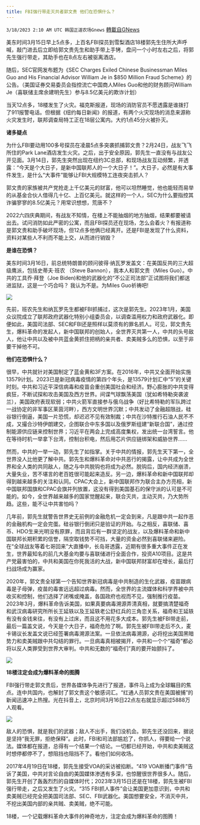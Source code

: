 ```yaml
---
title: FBI强行带走灭共者郭文贵 他们在恐惧什么？
---
```

`3/18/2023 2:10 AM UTC 韩国正道农场Gnews` [轉載自GNews](https://gnews.org/articles/1024197)

美东时间3月15日早上5点多，上百名FBI探员到雪梨酒店18楼郭先生住所大声呼喊，敲门进去后立即给郭文贵先生和助手带上手铐，盘问一个小时左右之后，将郭先生强行带走，其助手也在8点左右被驱离酒店。

随后，SEC官网发布题为《SEC Charges Exiled Chinese Businessman Miles Guo and His Financial Advisor William Je in $850 Million Fraud Scheme》的公告。（美国证券交易委员会指控流亡中国商人Miles Guo和他的财务顾问William Je（喜联储主席余建明先生）参与8.5亿美元的欺诈计划）

当天12点多，18楼发生了火灾。福克斯报道，现场的消防官员不愿透露是谁拨打了911报警电话。但根据《纽约每日新闻》的报道，有两个火灾现场的消息来源称火灾发生时，联邦调查局特工正在18层公寓内。大约1点45分火被扑灭。

**诸多疑点**

为什么FBI要动用100多号探员在凌晨5点多突袭抓捕郭文贵？2月24日，战友飞飞所住的Park Lane酒店发生火灾。之后，出于安全原因，郭先生一直没有与战友公开见面。3月14日，郭先生突然出现在纽约3C总部，和现场战友互动频繁，并透露：“今天是个大日子，是新中国联邦人的一个大日子！”。大日子，必然是有大事件发生，是什么“大事件”能够让FBI大规模特工连夜突击抓人？

郭文贵的家族被共产党抢走上千亿美元的财富，他可以坦然睡觉，他也能轻而易举的从基金合伙人借得几十亿、上百亿美元。就这样的一个人，SEC为什么要指控其诈骗寥寥的8.5亿美元？用常识想想，荒唐不？

2022六四庆典期间，有战友不知情，在楼上不能抽烟的地方抽烟，结果都要被请出去。试问消防如此严密的公寓，而且FBI探员还在现场，怎么会着火？有报道称是郭文贵和助手破坏现场，但12点多他俩已经离开。还是FBI是发现了什么资料，资料对某些人不利而不能上交，从而进行销毁？

**是谁在恐惧？**

美东时间3月16日，前总统特朗普的顾问彼得·纳瓦罗发盖文：在美国反共的三大超级鹰派，包括史蒂夫·班农 （Steve Bannon），我本人和郭文贵（Miles Guo）。中共的工具乔·拜登（Joe Biden)和他的武器化的“不公正司法部”正试图将我们都送进监狱，这是一个巧合吗？ 我认为不是。为Miles Guo祈祷吧!

![](https://i.imgur.com/poIIJQe.jpg)

先前，班农先生和纳瓦罗先生都被FBI抓捕过，这次是郭先生。2023年1月，美国众议院成立了联邦政府武器化特别小组委员会，以调查滥用权力和政府武器化。即便如此，美国司法部、SEC和FBI还是照样以莫须有的罪名抓人。可见，郭文贵先生，爆料革命的发起人，新中国联邦的创始人，全世界灭共第一人，中共的头号敌人，他让中共以及被中共蓝金黄抓住把柄的亲共者、卖美贼多么的恐惧，以至于非要干掉他不可。

**他们在恐惧什么？**

很早，中共就针对美国制定了蓝金黄和3F方案。在2016年，中共又全面开始实施13579计划。2023已是新冠病毒疫情的第四个年头，是13579计划汇中“5”的关键时刻。中共和习近平深信病毒和疫苗会重创美国社会和经济。野心膨胀的中共变得疯狂，不断试探和攻击美国及西方世界。间谍气球飘荡美国（犹如希特勒突袭波兰），美国政府表现软弱；中共火箭军直接参与俄乌战争（好比希特勒的军队跨过一战协定的非军事区莱茵河畔），西方文明世界沉默；中共发动了金融超限战，硅谷银行倒逼，美国一片恐慌，却迟迟不见有效制裁；中共在沙特推行石油人民不不成，又撮合沙特伊朗建交，企图联合中东多国以及俄罗斯组建“新联合国”，通过控制能源供应链来控制世界；习近平在两会上完成高度集权，发出统一台湾誓言。他在等待时机一举拿下台湾，控制台积电，然后用芯片供应链绑架和威胁世界......

然而，中共的一举一动，郭先生了如指掌。关于中共的情报，郭先生天下第一，全世界没人比他更了解中共。郭先生和爆料革命对中共恶行的揭露，让中共成为全世界和全人类的共同敌人，随之与中共脱钩也将成为必然。脱钩后，国内经济崩溃，大量失业，苦不堪言的老百姓很可能起来造反。另一边，爆料革命和新中国联邦却得到越来越多的关注和认同。CPAC大会上，新中国联邦作为联合主办方亮相，新中国联邦国旗和CPAC会旗并列放置，这没有得到美国基石的保守派的认可是不可能的。如今，全世界越来越多的国家觉醒起来，联合灭共，主动灭共，乃大势所趋。这些，能不让中共害怕吗？

几年前，郭先生就警告世界史无前例的金融危机一定会到来，凡是跟中共一起作恶的金融机构一定会完蛋。硅谷银行倒闭只是验证的开始。与之相反，喜联储、喜币、HDO生来光明没有原罪，而且背后有一群坚定的战友，以及爆料革命和新中国联邦长期积累的信誉，隔空取钱势不可挡，大量的资金必然到喜联储来避险。在“全球战友等着七哥回来”大直播中，长岛哥透露，近期有很多重大事件正在发生，世界最知名的前几大基金均要与喜联储进行全面合作，投资A10项目。这是共产党最害怕的，中共和美国在你死我活的大战，新中国联邦财富却在增长，最后打扫战场成为赢家。

2020年，郭文贵全球第一个告知世界新冠病毒是中共制造的生化武器，疫苗跟病毒是子母弹，疫苗的毒害远远超过病毒。然而，全世界的主流媒体和科学界被中共收买和控制，他们选择了闭嘴或掩盖，各国政府也视而不见，强制推行疫苗。2023年3月，爆料革命告诉美国，如果真要病毒溯源弄清真相，就要搞清楚福奇和武汉病毒研究所所长王延轶以及王延轶老公舒红兵的三角恋关系，福奇和王延轶有没有金钱来往，有没有上过床，而且这不用花多大成本。郭先生被FBI带走前，最后一篇盖文说，今天是个大日子，福奇危险了啊。郭先生被FBI带走后不久，麦卡锡议长发盖文说已经签署病毒溯源法案。一旦依法病毒溯源，必将挖出美国黑暗势力和卖美贼跟中共勾结的罪行。一旦病毒真相被揭开，中共和一个个“福奇”都必将以反人类罪受到世界大审判。中共和无数的“福奇们”真的要开始颤抖了。

![](https://i.imgur.com/Lcv4nF3.png)

**18楼注定会成为爆料革命的图腾**

FBI强行带走郭文贵后，世界各媒体争先进行了报道，事件马上成为全球瞩目的焦点。连中共国内，也解封了郭文贵这个敏感词汇。“红通人员郭文贵在美国被捕”的新闻迅速冲上热搜。光在抖音上，北京时间3月16日22点左右就显示超过5888万人观看。

![](https://i.imgur.com/1v5gkTr.jpg)

敌人的恐惧，就是我们的武器；敌人不出手，我们没机会。郭先生还没回来，据说是坚持“我无罪，拒绝保释”。此时，FBI和司法部尴尬了，你抓人，得要给一个说法。媒体都在报道，总得有一个结果一个结论。一切都已经开始，中共和卖美贼这时想停都停不了，想阻挡也阻挡不了。看他们如何收场。

2017年4月19日在18楼，郭先生接受VOA的采访被掐断。“419 VOA断播门事件”告诉了美国，中共对言论自由的美国媒体渗透有多深，也惊醒很世界很多人。随后，郭先生开创了轰轰烈烈的自媒体时代；2023年3月15日还是在18楼，郭先生被FBI强行带走，之后又发生了火灾。“315 FBI抓人事件”会让美国更加意识到，中共和卖美贼已经完全把美国司法部、SEC、FBI武器化。美国想要安全，不消灭中共，不挖出美国内部的亲共贼、卖美贼，绝不可能。

18楼，一个记载爆料革命大事件的神奇地方，注定会成为爆料革命的图腾！

